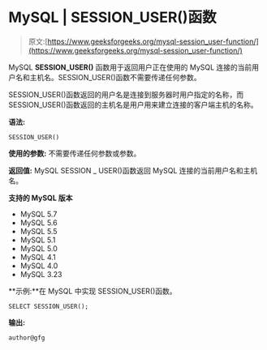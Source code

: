 # MySQL | SESSION_USER()函数

> 原文:[https://www.geeksforgeeks.org/mysql-session_user-function/](https://www.geeksforgeeks.org/mysql-session_user-function/)

MySQL **SESSION_USER()** 函数用于返回用户正在使用的 MySQL 连接的当前用户名和主机名。SESSION_USER()函数不需要传递任何参数。

SESSION_USER()函数返回的用户名是连接到服务器时用户指定的名称，而 SESSION_USER()函数返回的主机名是用户用来建立连接的客户端主机的名称。

**语法:**

```
SESSION_USER()
```

**使用的参数:**
不需要传递任何参数或参数。

**返回值:**
MySQL SESSION _ USER()函数返回 MySQL 连接的当前用户名和主机名。

**支持的 MySQL 版本**

*   MySQL 5.7
*   MySQL 5.6
*   MySQL 5.5
*   MySQL 5.1
*   MySQL 5.0
*   MySQL 4.1
*   MySQL 4.0
*   MySQL 3.23

**示例:**在 MySQL 中实现 SESSION_USER()函数。

```
SELECT SESSION_USER(); 
```

**输出:**

```
author@gfg 
```